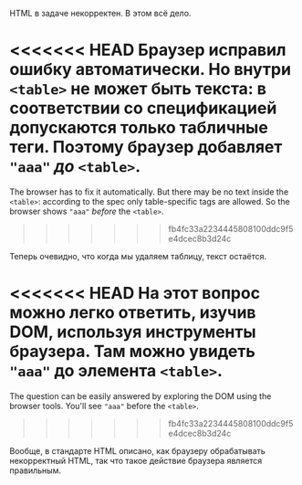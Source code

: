 HTML в задаче некорректен. В этом всё дело.

<<<<<<< HEAD
Браузер исправил ошибку автоматически. Но внутри `<table>` не может быть текста: в соответствии со спецификацией допускаются только табличные теги. Поэтому браузер добавляет `"aaa"` *до* `<table>`.
=======
The browser has to fix it automatically. But there may be no text inside the `<table>`: according to the spec only table-specific tags are allowed. So the browser shows `"aaa"` *before* the `<table>`.
>>>>>>> fb4fc33a2234445808100ddc9f5e4dcec8b3d24c

Теперь очевидно, что когда мы удаляем таблицу, текст остаётся.

<<<<<<< HEAD
На этот вопрос можно легко ответить, изучив DOM, используя инструменты браузера. Там можно увидеть `"aaa"` до элемента `<table>`.
=======
The question can be easily answered by exploring the DOM using the browser tools. You'll see `"aaa"` before the `<table>`.
>>>>>>> fb4fc33a2234445808100ddc9f5e4dcec8b3d24c

Вообще, в стандарте HTML описано, как браузеру обрабатывать некорректный HTML, так что такое действие браузера является правильным.
